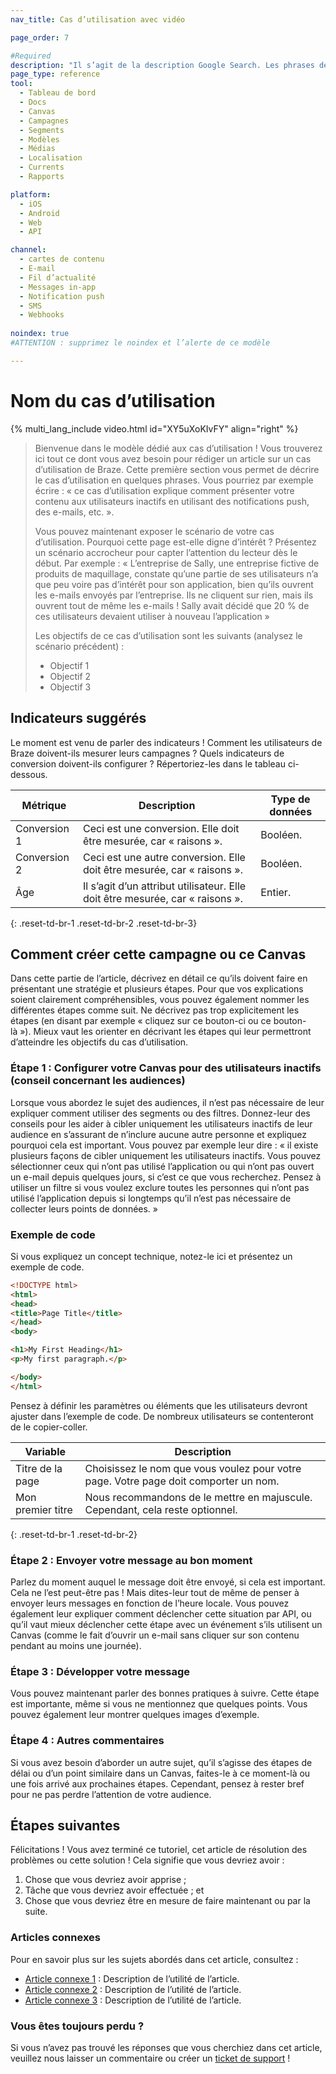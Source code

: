 ```yaml
---
nav_title: Cas d’utilisation avec vidéo

page_order: 7

#Required
description: "Il s’agit de la description Google Search. Les phrases de plus de 160 caractères seront tronquées… soyez concis !"
page_type: reference
tool:
  - Tableau de bord
  - Docs
  - Canvas
  - Campagnes
  - Segments
  - Modèles
  - Médias
  - Localisation
  - Currents
  - Rapports

platform:
  - iOS
  - Android
  - Web
  - API

channel:
  - cartes de contenu
  - E-mail
  - Fil d’actualité
  - Messages in-app
  - Notification push
  - SMS
  - Webhooks
  
noindex: true
#ATTENTION : supprimez le noindex et l’alerte de ce modèle

---
```


# Nom du cas d’utilisation

{% multi_lang_include video.html id="XY5uXoKIvFY" align="right" %}

> Bienvenue dans le modèle dédié aux cas d’utilisation ! Vous trouverez ici tout ce dont vous avez besoin pour rédiger un article sur un cas d’utilisation de Braze. Cette première section vous permet de décrire le cas d’utilisation en quelques phrases. Vous pourriez par exemple écrire : « ce cas d’utilisation explique comment présenter votre contenu aux utilisateurs inactifs en utilisant des notifications push, des e-mails, etc. ».
>
> Vous pouvez maintenant exposer le scénario de votre cas d’utilisation. Pourquoi cette page est-elle digne d’intérêt ? Présentez un scénario accrocheur pour capter l’attention du lecteur dès le début. Par exemple : « L’entreprise de Sally, une entreprise fictive de produits de maquillage, constate qu’une partie de ses utilisateurs n’a que peu voire pas d’intérêt pour son application, bien qu’ils ouvrent les e-mails envoyés par l’entreprise. Ils ne cliquent sur rien, mais ils ouvrent tout de même les e-mails ! Sally avait décidé que 20 % de ces utilisateurs devaient utiliser à nouveau l’application »
>
> Les objectifs de ce cas d’utilisation sont les suivants (analysez le scénario précédent) :
> - Objectif 1
> - Objectif 2
> - Objectif 3


## Indicateurs suggérés

Le moment est venu de parler des indicateurs ! Comment les utilisateurs de Braze doivent-ils mesurer leurs campagnes ? Quels indicateurs de conversion doivent-ils configurer ? Répertoriez-les dans le tableau ci-dessous.

| Métrique | Description | Type de données |
| ------ | ----------- | --------- |
| Conversion 1 | Ceci est une conversion. Elle doit être mesurée, car « raisons ». | Booléen. |
| Conversion 2 | Ceci est une autre conversion. Elle doit être mesurée, car « raisons ». | Booléen. |
| Âge | Il s’agit d’un attribut utilisateur. Elle doit être mesurée, car « raisons ». | Entier. |
{: .reset-td-br-1 .reset-td-br-2 .reset-td-br-3}

## Comment créer cette campagne ou ce Canvas

Dans cette partie de l’article, décrivez en détail ce qu’ils doivent faire en présentant une stratégie et plusieurs étapes. Pour que vos explications soient clairement compréhensibles, vous pouvez également nommer les différentes étapes comme suit. Ne décrivez pas trop explicitement les étapes (en disant par exemple « cliquez sur ce bouton-ci ou ce bouton-là »). Mieux vaut les orienter en décrivant les étapes qui leur permettront d’atteindre les objectifs du cas d’utilisation.

### Étape 1 : Configurer votre Canvas pour des utilisateurs inactifs (conseil concernant les audiences)

Lorsque vous abordez le sujet des audiences, il n’est pas nécessaire de leur expliquer comment utiliser des segments ou des filtres. Donnez-leur des conseils pour les aider à cibler uniquement les utilisateurs inactifs de leur audience en s’assurant de n’inclure aucune autre personne et expliquez pourquoi cela est important. Vous pouvez par exemple leur dire : « il existe plusieurs façons de cibler uniquement les utilisateurs inactifs. Vous pouvez sélectionner ceux qui n’ont pas utilisé l’application ou qui n’ont pas ouvert un e-mail depuis quelques jours, si c’est ce que vous recherchez. Pensez à utiliser un filtre si vous voulez exclure toutes les personnes qui n’ont pas utilisé l’application depuis si longtemps qu’il n’est pas nécessaire de collecter leurs points de données. »


### Exemple de code

Si vous expliquez un concept technique, notez-le ici et présentez un exemple de code.

```html
<!DOCTYPE html>
<html>
<head>
<title>Page Title</title>
</head>
<body>

<h1>My First Heading</h1>
<p>My first paragraph.</p>

</body>
</html>
```

Pensez à définir les paramètres ou éléments que les utilisateurs devront ajuster dans l’exemple de code. De nombreux utilisateurs se contenteront de le copier-coller.

| Variable | Description |
| -------- | ----------- |
| Titre de la page | Choisissez le nom que vous voulez pour votre page. Votre page doit comporter un nom. |
| Mon premier titre | Nous recommandons de le mettre en majuscule. Cependant, cela reste optionnel. |
{: .reset-td-br-1 .reset-td-br-2}


### Étape 2 : Envoyer votre message au bon moment

Parlez du moment auquel le message doit être envoyé, si cela est important. Cela ne l’est peut-être pas ! Mais dites-leur tout de même de penser à envoyer leurs messages en fonction de l’heure locale. Vous pouvez également leur expliquer comment déclencher cette situation par API, ou qu’il vaut mieux déclencher cette étape avec un événement s’ils utilisent un Canvas (comme le fait d’ouvrir un e-mail sans cliquer sur son contenu pendant au moins une journée).

### Étape 3 : Développer votre message

Vous pouvez maintenant parler des bonnes pratiques à suivre. Cette étape est importante, même si vous ne mentionnez que quelques points. Vous pouvez également leur montrer quelques images d’exemple.

### Étape 4 : Autres commentaires

Si vous avez besoin d’aborder un autre sujet, qu’il s’agisse des étapes de délai ou d’un point similaire dans un Canvas, faites-le à ce moment-là ou une fois arrivé aux prochaines étapes. Cependant, pensez à rester bref pour ne pas perdre l’attention de votre audience.


## Étapes suivantes

Félicitations ! Vous avez terminé ce tutoriel, cet article de résolution des problèmes ou cette solution ! Cela signifie que vous devriez avoir :
1. Chose que vous devriez avoir apprise ;
2. Tâche que vous devriez avoir effectuée ; et
3. Chose que vous devriez être en mesure de faire maintenant ou par la suite.

### Articles connexes

Pour en savoir plus sur les sujets abordés dans cet article, consultez :
- [Article connexe 1](#solution-1) : Description de l’utilité de l’article.
- [Article connexe 2](#solution-2) : Description de l’utilité de l’article.
- [Article connexe 3](#solution-3) : Description de l’utilité de l’article.

### Vous êtes toujours perdu ?

Si vous n’avez pas trouvé les réponses que vous cherchiez dans cet article, veuillez nous laisser un commentaire ou créer un [ticket de support][support] !

[support]: {{site.baseurl}}/braze_support/
